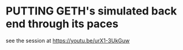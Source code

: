 # PUTTING GETH's simulated back end through its paces

see the session at https://youtu.be/urX1-3UkGuw